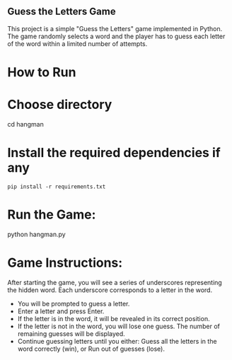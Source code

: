 ## Guess the Letters Game

This project is a simple "Guess the Letters" game implemented in Python. The game randomly selects a word and the player has to guess each letter of the word within a limited number of attempts.

# How to Run

# Choose directory

cd hangman

# Install the required dependencies if any

    pip install -r requirements.txt

# Run the Game:

python hangman.py

# Game Instructions:

After starting the game, you will see a series of underscores representing the hidden word. Each underscore corresponds to a letter in the word.

- You will be prompted to guess a letter.
- Enter a letter and press Enter.
- If the letter is in the word, it will be revealed in its correct position.
- If the letter is not in the word, you will lose one guess. The number of remaining guesses will be displayed.
- Continue guessing letters until you either:
  Guess all the letters in the word correctly (win), or Run out of guesses (lose).
